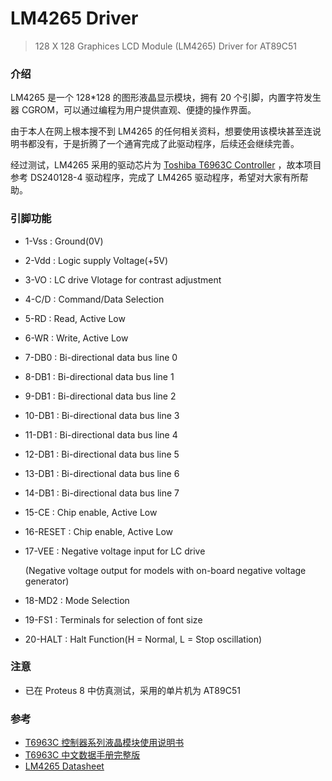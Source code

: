 # LM4265 Driver

> 128 X 128 Graphices LCD Module (LM4265) Driver for AT89C51

### 介绍

LM4265 是一个 128*128 的图形液晶显示模块，拥有 20 个引脚，内置字符发生器 CGROM，可以通过编程为用户提供直观、便捷的操作界面。

由于本人在网上根本搜不到 LM4265 的任何相关资料，想要使用该模块甚至连说明书都没有，于是折腾了一个通宵完成了此驱动程序，后续还会继续完善。

经过测试，LM4265 采用的驱动芯片为 [Toshiba T6963C Controller](https://www.manuallib.com/download/T6963C-CONTROLLER-SERIES-LIQUID-CRYSTAL-MODULE-CHINESE-MANUAL.PDF) ，故本项目参考 DS240128-4 驱动程序，完成了 LM4265 驱动程序，希望对大家有所帮助。


### 引脚功能

- 1-Vss : Ground(0V)

- 2-Vdd : Logic supply Voltage(+5V)

- 3-VO : LC drive Vlotage for contrast adjustment

- 4-C/D : Command/Data Selection

- 5-RD : Read, Active Low

- 6-WR : Write, Active Low

- 7-DB0 : Bi-directional data bus line 0

- 8-DB1 : Bi-directional data bus line 1

- 9-DB1 : Bi-directional data bus line 2

- 10-DB1 : Bi-directional data bus line 3

- 11-DB1 : Bi-directional data bus line 4

- 12-DB1 : Bi-directional data bus line 5

- 13-DB1 : Bi-directional data bus line 6

- 14-DB1 : Bi-directional data bus line 7

- 15-CE : Chip enable, Active Low

- 16-RESET : Chip enable, Active Low

- 17-VEE : Negative voltage input for LC drive 

  (Negative voltage output for models with on-board negative voltage generator)

- 18-MD2 : Mode Selection

- 19-FS1 : Terminals for selection of font size

- 20-HALT : Halt Function(H = Normal, L = Stop oscillation)

### 注意

- 已在 Proteus 8 中仿真测试，采用的单片机为 AT89C51

### 参考

- [T6963C 控制器系列液晶模块使用说明书 ](https://www.manuallib.com/download/T6963C-CONTROLLER-SERIES-LIQUID-CRYSTAL-MODULE-CHINESE-MANUAL.PDF)
- [T6963C 中文数据手册完整版](https://www.doc88.com/p-980340066406.html)
- [LM4265 Datasheet](https://datasheet4u.com/download_new.php?id=811391) 
